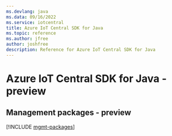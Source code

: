 ```yaml
---
ms.devlang: java
ms.data: 09/16/2022
ms.service: iotcentral
title: Azure IoT Central SDK for Java
ms.topic: reference
ms.author: jfree
author: joshfree
description: Reference for Azure IoT Central SDK for Java
---
```

# Azure IoT Central SDK for Java - preview

## Management packages - preview
[!INCLUDE [mgmt-packages](iot-central-mgmt-index.md)]